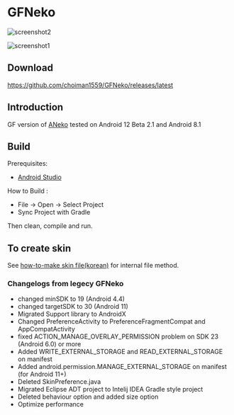 GFNeko
=====

![screenshot2](https://naganeko.github.io/GFNeko/images/shark1.jpg)

![screenshot1](https://naganeko.github.io/GFNeko/images/screenshot.jpg)


Download
------------
https://github.com/choiman1559/GFNeko/releases/latest

Introduction
------------
GF version of [ANeko](https://github.com/lllllT/ANeko)
tested on Android 12 Beta 2.1 and Android 8.1

Build
-----

Prerequisites:

* [Android Studio](https://developer.android.com/studio)

How to Build :
* File -> Open -> Select Project
* Sync Project with Gradle

Then clean, compile and run.


To create skin
--------------

See [how-to-make skin file(korean)](https://gall.dcinside.com/mgallery/board/view/?id=micateam&no=857787) for internal file method. 

### Changelogs from legecy GFNeko
 - changed minSDK to 19 (Android 4.4)
 - changed targetSDK to 30 (Android 11)
 - Migrated Support library to AndroidX
 - Changed PreferenceActivity to PreferenceFragmentCompat and AppCompatActivity
 - fixed ACTION_MANAGE_OVERLAY_PERMISSION problem on SDK 23 (Android 6.0) or more
 - Added WRITE_EXTERNAL_STORAGE and READ_EXTERNAL_STORAGE on manifest
 - Added android.permission.MANAGE_EXTERNAL_STORAGE on manifest (for Android 11+)
 - Deleted SkinPreference.java
 - Migrated Eclipse ADT project to Intelij IDEA Gradle style project
 - Deleted behaviour option and added size option
 - Optimize performance
